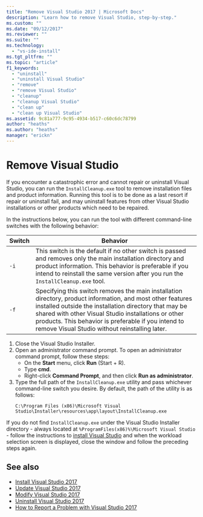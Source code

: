 ```yaml
---
title: "Remove Visual Studio 2017 | Microsoft Docs"
description: "Learn how to remove Visual Studio, step-by-step."
ms.custom: ""
ms.date: "09/12/2017"
ms.reviewer: ""
ms.suite: ""
ms.technology:
  - "vs-ide-install"
ms.tgt_pltfrm: ""
ms.topic: "article"
f1_keywords:
  - "uninstall"
  - "uninstall Visual Studio"
  - "remove"
  - "remove Visual Studio"
  - "cleanup"
  - "cleanup Visual Studio"
  - "clean up"
  - "clean up Visual Studio"
ms.assetid: 9c81a777-9c95-4934-b517-c60c6dc78799
author: "heaths"
ms.author: "heaths"
manager: "erickn"
---
```


# Remove Visual Studio

If you encounter a catastrophic error and cannot repair or uninstall Visual Studio, you can run the `InstallCleanup.exe` tool to remove installation files and product information. Running this tool is to be done as a last resort if repair or uninstall fail, and may uninstall features from other Visual Studio installations or other products which need to be repaired.

In the instructions below, you can run the tool with different command-line switches with the following behavior:

| Switch | Behavior |
| ------ | -------- |
| `-i`   | This switch is the default if no other switch is passed and removes only the main installation directory and product information. This behavior is preferable if you intend to reinstall the same version after you run the `InstallCleanup.exe` tool. |
| `-f`   | Specifying this switch removes the main installation directory, product information, and most other features installed outside the installation directory that may be shared with other Visual Studio installations or other products. This behavior is preferable if you intend to remove Visual Studio without reinstalling later. |

1. Close the Visual Studio Installer.
2. Open an administrator command prompt. To open an administrator command prompt, follow these steps:
   * On the **Start** menu, click **Run** (Start + R).
   * Type **cmd**.
   * Right-click **Command Prompt**, and then click **Run as administrator**.
3. Type the full path of the `InstallCleanup.exe` utility and pass whichever command-line switch you desire. By default, the path of the utility is as follows:
   ```
   C:\Program Files (x86)\Microsoft Visual Studio\Installer\resources\app\layout\InstallCleanup.exe
   ```

If you do not find `InstallCleanup.exe` under the Visual Studio Installer directory - always located at `%ProgramFiles(x86)%\Microsoft Visual Studio` - follow the instructions to [install Visual Studio](install-visual-studio.md) and when the workload selection screen is displayed, close the window and follow the preceding steps again.

## See also
* [Install Visual Studio 2017](install-visual-studio.md)
* [Update Visual Studio 2017](update-visual-studio.md)
* [Modify Visual Studio 2017](modify-visual-studio.md)
* [Uninstall Visual Studio 2017](uninstall-visual-studio.md)
* [How to Report a Problem with Visual Studio 2017](../ide/how-to-report-a-problem-with-visual-studio-2017.md)
